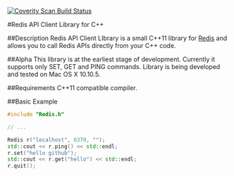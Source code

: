 [![Coverity Scan Build Status](https://scan.coverity.com/projects/6455/badge.svg)](https://scan.coverity.com/projects/msolomatin-redis-client-cpp)

#Redis API Client Library for C++

##Description
Redis API Client LIbrary is a small C++11 library for [Redis](http://redis.io/) and allows you to call Redis APIs
directly from your C++ code.

##Alpha
This library is at the earliest stage of development. Currently it supports only
SET, GET and PING commands. Library is being developed and tested on Mac OS X 10.10.5.

##Requirements
C++11 compatible compiler.

##Basic Example

```C++
#include "Redis.h"

// ...

Redis r("localhost", 6379, "");
std::cout << r.ping() << std::endl;
r.set("hello github");
std::cout << r.get("hello") << std::endl;
r.quit();
```
